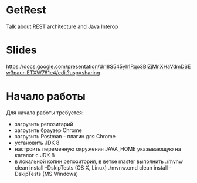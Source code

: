 # GetRest
Talk about REST architecture and Java Interop
# Slides
https://docs.google.com/presentation/d/18S545yh1Rqo3BIZjMnXHaVdmDSEw3paur-ETXW761e4/edit?usp=sharing
# Начало работы

Для начала работы требуется:

* загрузить репозитарий
* загрузить браузер Chrome
* загрузить Postman - плагин для Chrome
* установить JDK 8
* настроить переменную окружения JAVA_HOME указывающую на каталог с JDK 8
* в локальной копии репозитория, в ветке master выполнить ./mvnw clean install -DskipTests (OS X, Linux) .\mvnw.cmd clean install -DskipTests (MS Windows)
